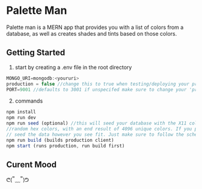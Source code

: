 # Palette Man
Palette man is a MERN app that provides you with a list of colors from a database, as well as creates shades and tints based on those colors.


## Getting Started

1. start by creating a .env file in the root directory
```js
MONGO_URI=mongodb:<youruri>
production = false //change this to true when testing/deploying your production build
PORT=9001 //defaults to 3001 if unspecifed make sure to change your 'proxy' field in your package.json to match, then allows the webpack-dev-server to access your apis
```
2. commands 
```js
npm install
npm run dev
npm run seed (optional) //this will seed your database with the X11 color set, plus additional 
//random hex colors, with an end result of 4096 unique colors. If you prefer to use your own set,
// seed the data however you see fit. Just make sure to follow the schema in server/models
npm run build (builds production client)
npm start (runs production, run build first)
```

## Curent Mood  

ᕦ( ̿ ﹏ ̿ )ᕤ
